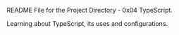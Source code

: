 README File for the Project Directory - 0x04 TypeScript.

Learning about TypeScript, its uses and configurations.